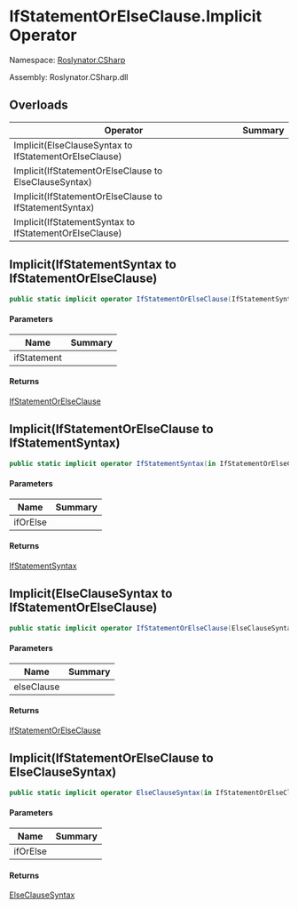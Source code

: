 # IfStatementOrElseClause\.Implicit Operator

Namespace: [Roslynator.CSharp](../../README.md)

Assembly: Roslynator\.CSharp\.dll

## Overloads

| Operator | Summary |
| -------- | ------- |
| Implicit\(ElseClauseSyntax to IfStatementOrElseClause\) | |
| Implicit\(IfStatementOrElseClause to ElseClauseSyntax\) | |
| Implicit\(IfStatementOrElseClause to IfStatementSyntax\) | |
| Implicit\(IfStatementSyntax to IfStatementOrElseClause\) | |

## Implicit\(IfStatementSyntax to IfStatementOrElseClause\)

```csharp
public static implicit operator IfStatementOrElseClause(IfStatementSyntax ifStatement)
```

#### Parameters

| Name | Summary |
| ---- | ------- |
| ifStatement | |

#### Returns

[IfStatementOrElseClause](../README.md)

## Implicit\(IfStatementOrElseClause to IfStatementSyntax\)

```csharp
public static implicit operator IfStatementSyntax(in IfStatementOrElseClause ifOrElse)
```

#### Parameters

| Name | Summary |
| ---- | ------- |
| ifOrElse | |

#### Returns

[IfStatementSyntax](https://docs.microsoft.com/en-us/dotnet/api/microsoft.codeanalysis.csharp.syntax.ifstatementsyntax)

## Implicit\(ElseClauseSyntax to IfStatementOrElseClause\)

```csharp
public static implicit operator IfStatementOrElseClause(ElseClauseSyntax elseClause)
```

#### Parameters

| Name | Summary |
| ---- | ------- |
| elseClause | |

#### Returns

[IfStatementOrElseClause](../README.md)

## Implicit\(IfStatementOrElseClause to ElseClauseSyntax\)

```csharp
public static implicit operator ElseClauseSyntax(in IfStatementOrElseClause ifOrElse)
```

#### Parameters

| Name | Summary |
| ---- | ------- |
| ifOrElse | |

#### Returns

[ElseClauseSyntax](https://docs.microsoft.com/en-us/dotnet/api/microsoft.codeanalysis.csharp.syntax.elseclausesyntax)

